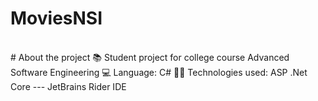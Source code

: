 <h1>MoviesNSI</h1><br>
# About the project
📚 Student project for college course Advanced Software Engineering
💻 Language: C#
👨‍💻 Technologies used: ASP .Net Core --- JetBrains Rider IDE
